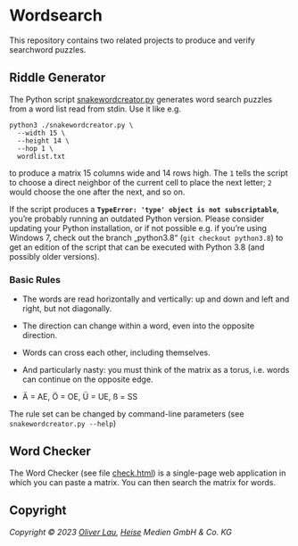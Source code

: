 # Wordsearch

This repository contains two related projects to produce and verify searchword puzzles.

## Riddle Generator

The Python script [snakewordcreator.py](https://github.com/607011/wordsearch/blob/main/snakewordcreator.py) generates word search puzzles from a word list read from stdin. Use it like e.g.

```
python3 ./snakewordcreator.py \
  --width 15 \
  --height 14 \
  --hop 1 \
  wordlist.txt
```

to produce a matrix 15 columns wide and 14 rows high. The `1` tells the script to choose a direct neighbor of the current cell to place the next letter; `2` would choose the one after the next, and so on.

If the script produces a **`TypeError: 'type' object is not subscriptable`**, you’re probably running an outdated Python version. Please consider updating your Python installation, or if not possible e.g. if you’re using Windows 7, check out the branch „python3.8“ (`git checkout python3.8`) to get an edition of the script that can be executed with Python 3.8 (and possibly older versions).

### Basic Rules

- The words are read horizontally and vertically: up and down and left and right, but not diagonally.

- The direction can change within a word, even into the opposite direction.

- Words can cross each other, including themselves.

- And particularly nasty: you must think of the matrix as a torus, i.e. words can continue on the opposite edge.

- Ä = AE, Ö = OE, Ü = UE, ß = SS


The rule set can be changed by command-line parameters (see `snakewordcreator.py --help`)

## Word Checker

The Word Checker (see file [check.html](https://github.com/607011/wordsearch/blob/main/check.html)) is a single-page web application in which you can paste a matrix. You can then search the matrix for words.


## Copyright

_Copyright ©️ 2023 [Oliver Lau](mailto:ola@ct.de), [Heise](https://www.heise.de/) Medien GmbH & Co. KG_
